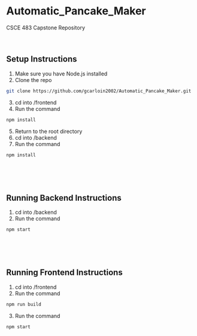 # Automatic_Pancake_Maker
CSCE 483 Capstone Repository
<br />
<br />
<br />



## Setup Instructions
1. Make sure you have Node.js installed
2. Clone the repo
```bash
git clone https://github.com/gcarloin2002/Automatic_Pancake_Maker.git
```
3. cd into /frontend
4. Run the command
```bash
npm install
```
5. Return to the root directory
6. cd into /backend
7. Run the command
```bash
npm install
```
<br />
<br />
<br />



## Running Backend Instructions
1. cd into /backend
2. Run the command
```bash
npm start
```
<br />
<br />
<br />



## Running Frontend Instructions
1. cd into /frontend
2. Run the command
```bash
npm run build
```
3. Run the command
```bash
npm start
```
